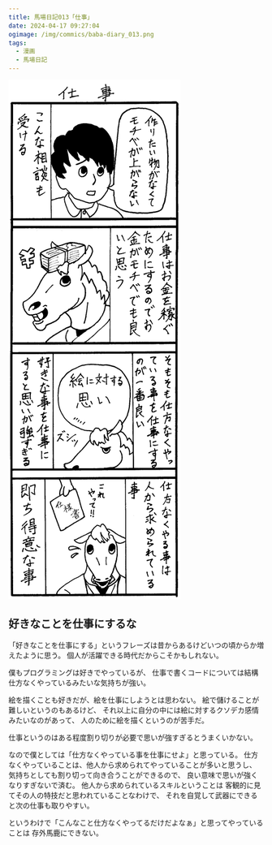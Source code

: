 ```yaml
---
title: 馬場日記013「仕事」
date: 2024-04-17 09:27:04
ogimage: /img/commics/baba-diary_013.png
tags:
  - 漫画
  - 馬場日記
---
```


![馬場日記013](/img/commics/baba-diary_013.png)

## 好きなことを仕事にするな

「好きなことを仕事にする」というフレーズは昔からあるけどいつの頃からか増えたように思う。
個人が活躍できる時代だからこそかもしれない。

僕もプログラミングは好きでやっているが、
仕事で書くコードについては結構仕方なくやっているみたいな気持ちが強い。

絵を描くことも好きだが、絵を仕事にしようとは思わない。
絵で儲けることが難しいというのもあるけど、
それ以上に自分の中には絵に対するクソデカ感情みたいなのがあって、
人のために絵を描くというのが苦手だ。

仕事というのはある程度割り切りが必要で思いが強すぎるとうまくいかない。

なので僕としては「仕方なくやっている事を仕事にせよ」と思っている。
仕方なくやっていることは、他人から求められてやっていることが多いと思うし、
気持ちとしても割り切って向き合うことができるので、
良い意味で思いが強くなりすぎないで済む。
他人から求められているスキルということは
客観的に見てその人の特技だと思われていることなわけで、
それを自覚して武器にできると次の仕事も取りやすい。

というわけで「こんなこと仕方なくやってるだけだよなぁ」と思ってやっていることは
存外馬鹿にできない。
